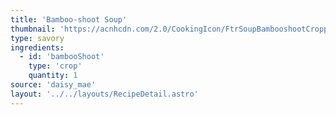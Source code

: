 ```yaml
---
title: 'Bamboo-shoot Soup'
thumbnail: 'https://acnhcdn.com/2.0/CookingIcon/FtrSoupBambooshootCropped.png'
type: savory
ingredients:
  - id: 'bambooShoot'
    type: 'crop'
    quantity: 1
source: 'daisy_mae'
layout: '../../layouts/RecipeDetail.astro'
---
```

